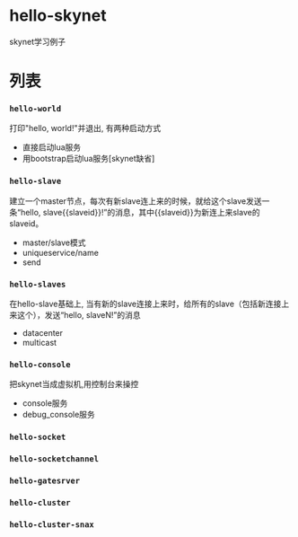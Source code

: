 # hello-skynet

skynet学习例子

# 列表

### `hello-world`

打印"hello, world!"并退出, 有两种启动方式

* 直接启动lua服务
* 用bootstrap启动lua服务[skynet缺省]

### `hello-slave`

建立一个master节点，每次有新slave连上来的时候，就给这个slave发送一条“hello, slave{{slaveid}}!”的消息，其中{{slaveid}}为新连上来slave的slaveid。

* master/slave模式
* uniqueservice/name
* send

### `hello-slaves`

在hello-slave基础上, 当有新的slave连接上来时，给所有的slave（包括新连接上来这个），发送“hello, slaveN!”的消息

* datacenter
* multicast

### `hello-console`

把skynet当成虚拟机,用控制台来操控

* console服务
* debug_console服务

### `hello-socket`

### `hello-socketchannel`

### `hello-gatesrver`

### `hello-cluster`

### `hello-cluster-snax`

